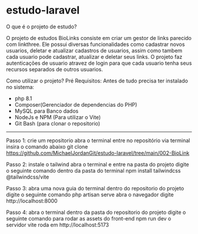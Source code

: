 # estudo-laravel

O que é o projeto de estudo? 

O projeto de estudos BioLinks consiste em criar um gestor de links parecido com linkthree. Ele possui diversas funcionalidades como cadastrar novos usuarios, deletar e atualizar cadastros de usuarios, assim como tambem cada usuario pode cadastrar, atualizar e deletar seus links. 
O projeto faz autenticações de usuario atravez de login para que cada usuario tenha seus recursos separados de outros usuarios.

Como utilizar o projeto?
Pré Requisitos:
    Antes de tudo precisa ter instalado no sistema:
- php 8.1
- Composer(Gerenciador de dependencias do PHP)
- MySQL para Banco dados
- NodeJs e NPM (Para utilizar o Vite)
- Git Bash (para clonar o repositorio)

____

 Passo 1:
 crie um repositorio 
 abra o terminal 
 entre no repositório via terminal 
 insira o comando abaixo 
git clone https://github.com/MichaelJordanGit/estudo-laravel/tree/main/002-BioLink

Passo 2:
instale o tailwind 
abra o terminal e entre na pasta do projeto
digite o seguinte comando dentro da pasta do terminal
npm install tailwindcss @tailwindcss/vite

Passo 3:
abra uma nova guia do terminal dentro do repositorio do projeto
digite o seguinte comando 
php artisan serve
abra o navegador digite http://localhost:8000

Passo 4:
abra o terminal dentro da pasta do repositorio do projeto 
digite  o seguinte comando para rodar as assets do front-end
npm run dev 
o servidor vite roda em http://localhost:5173




